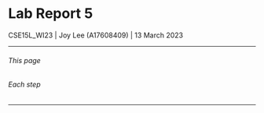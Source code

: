 # Lab Report 5

CSE15L_WI23 | Joy Lee (A17608409) | 13 March 2023<br />

---

###### This page
###### Each step

---

